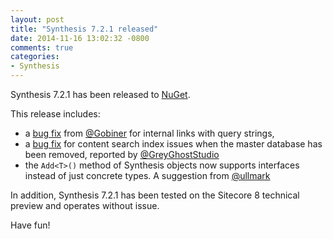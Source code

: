```yaml
---
layout: post
title: "Synthesis 7.2.1 released"
date: 2014-11-16 13:02:32 -0800
comments: true
categories: 
- Synthesis
---
```


Synthesis 7.2.1 has been released to [NuGet](https://www.nuget.org/packages/Synthesis).

This release includes:

* a [bug fix](https://github.com/kamsar/Synthesis/issues/7) from [@Gobiner](https://twitter.com/gobiner) for internal links with query strings, 
* a [bug fix](https://github.com/kamsar/Synthesis/issues/11) for content search index issues when the master database has been removed, reported by [@GreyGhostStudio](https://twitter.com/GreyGhostStudio)
* the `Add<T>()` method of Synthesis objects now supports interfaces instead of just concrete types. A suggestion from [@ullmark](https://twitter.com/ullmark)

In addition, Synthesis 7.2.1 has been tested on the Sitecore 8 technical preview and operates without issue.

Have fun!